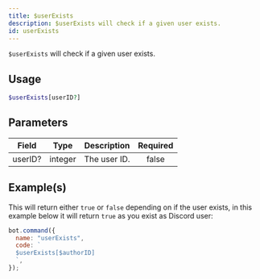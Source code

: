 ```yaml
---
title: $userExists
description: $userExists will check if a given user exists.
id: userExists
---
```


`$userExists` will check if a given user exists.

## Usage

```php
$userExists[userID?]
```

## Parameters

| Field   | Type    | Description  | Required |
| ------- | ------- | ------------ | :------: |
| userID? | integer | The user ID. |  false   |

## Example(s)

This will return either `true` or `false` depending on if the user exists, in this example below it will return `true`
as you exist as Discord user:

```javascript
bot.command({
  name: "userExists",
  code: `
  $userExists[$authorID]
  `,
});
```
